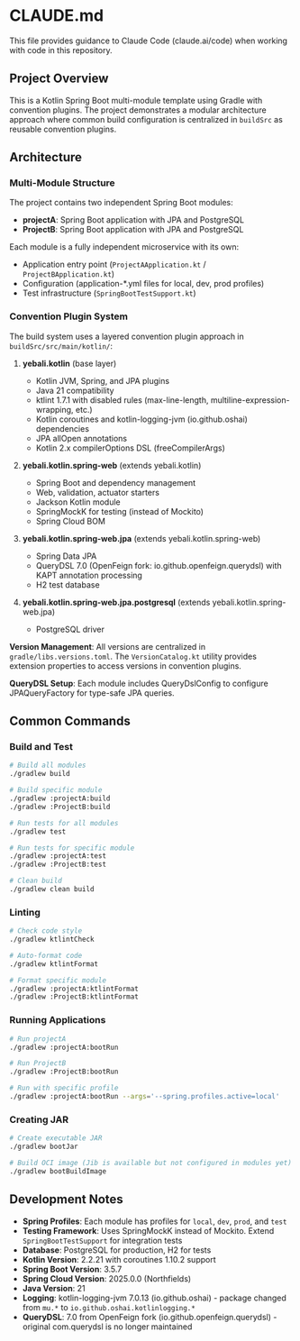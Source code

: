 # CLAUDE.md

This file provides guidance to Claude Code (claude.ai/code) when working with code in this repository.

## Project Overview

This is a Kotlin Spring Boot multi-module template using Gradle with convention plugins. The project demonstrates a modular architecture approach where common build configuration is centralized in `buildSrc` as reusable convention plugins.

## Architecture

### Multi-Module Structure

The project contains two independent Spring Boot modules:
- **projectA**: Spring Boot application with JPA and PostgreSQL
- **ProjectB**: Spring Boot application with JPA and PostgreSQL

Each module is a fully independent microservice with its own:
- Application entry point (`ProjectAApplication.kt` / `ProjectBApplication.kt`)
- Configuration (application-*.yml files for local, dev, prod profiles)
- Test infrastructure (`SpringBootTestSupport.kt`)

### Convention Plugin System

The build system uses a layered convention plugin approach in `buildSrc/src/main/kotlin/`:

1. **yebali.kotlin** (base layer)
   - Kotlin JVM, Spring, and JPA plugins
   - Java 21 compatibility
   - ktlint 1.7.1 with disabled rules (max-line-length, multiline-expression-wrapping, etc.)
   - Kotlin coroutines and kotlin-logging-jvm (io.github.oshai) dependencies
   - JPA allOpen annotations
   - Kotlin 2.x compilerOptions DSL (freeCompilerArgs)

2. **yebali.kotlin.spring-web** (extends yebali.kotlin)
   - Spring Boot and dependency management
   - Web, validation, actuator starters
   - Jackson Kotlin module
   - SpringMockK for testing (instead of Mockito)
   - Spring Cloud BOM

3. **yebali.kotlin.spring-web.jpa** (extends yebali.kotlin.spring-web)
   - Spring Data JPA
   - QueryDSL 7.0 (OpenFeign fork: io.github.openfeign.querydsl) with KAPT annotation processing
   - H2 test database

4. **yebali.kotlin.spring-web.jpa.postgresql** (extends yebali.kotlin.spring-web.jpa)
   - PostgreSQL driver

**Version Management**: All versions are centralized in `gradle/libs.versions.toml`. The `VersionCatalog.kt` utility provides extension properties to access versions in convention plugins.

**QueryDSL Setup**: Each module includes QueryDslConfig to configure JPAQueryFactory for type-safe JPA queries.

## Common Commands

### Build and Test
```bash
# Build all modules
./gradlew build

# Build specific module
./gradlew :projectA:build
./gradlew :ProjectB:build

# Run tests for all modules
./gradlew test

# Run tests for specific module
./gradlew :projectA:test
./gradlew :ProjectB:test

# Clean build
./gradlew clean build
```

### Linting
```bash
# Check code style
./gradlew ktlintCheck

# Auto-format code
./gradlew ktlintFormat

# Format specific module
./gradlew :projectA:ktlintFormat
./gradlew :ProjectB:ktlintFormat
```

### Running Applications
```bash
# Run projectA
./gradlew :projectA:bootRun

# Run ProjectB
./gradlew :ProjectB:bootRun

# Run with specific profile
./gradlew :projectA:bootRun --args='--spring.profiles.active=local'
```

### Creating JAR
```bash
# Create executable JAR
./gradlew bootJar

# Build OCI image (Jib is available but not configured in modules yet)
./gradlew bootBuildImage
```

## Development Notes

- **Spring Profiles**: Each module has profiles for `local`, `dev`, `prod`, and `test`
- **Testing Framework**: Uses SpringMockK instead of Mockito. Extend `SpringBootTestSupport` for integration tests
- **Database**: PostgreSQL for production, H2 for tests
- **Kotlin Version**: 2.2.21 with coroutines 1.10.2 support
- **Spring Boot Version**: 3.5.7
- **Spring Cloud Version**: 2025.0.0 (Northfields)
- **Java Version**: 21
- **Logging**: kotlin-logging-jvm 7.0.13 (io.github.oshai) - package changed from `mu.*` to `io.github.oshai.kotlinlogging.*`
- **QueryDSL**: 7.0 from OpenFeign fork (io.github.openfeign.querydsl) - original com.querydsl is no longer maintained
